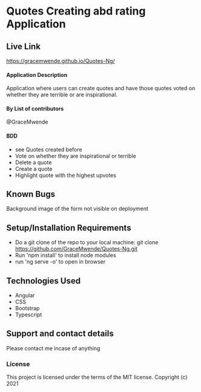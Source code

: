 # Quotes Creating abd rating Application

## Live Link

https://gracemwende.github.io/Quotes-Ng/

#### Application Description

Application where users can create quotes and have those quotes voted on whether they are terrible or are inspirational.

#### By **List of contributors**

@GraceMwende

#### BDD

- see Quotes created before
- Vote on whether they are inspirational or terrible
- Delete a quote
- Create a quote
- Highlight quote with the highest upvotes

## Known Bugs

Background image of the form not visible on deployment

## Setup/Installation Requirements

- Do a git clone of the repo to your local machine:
  git clone https://github.com/GraceMwende/Quotes-Ng.git
- Run 'npm install' to install node modules
- run 'ng serve -o' to open in browser

## Technologies Used

- Angular
- CSS
- Bootstrap
- Typescript

## Support and contact details

Please contact me incase of anything

### License

This project is licensed under the terms of the MIT license.
Copyright (c) 2021
